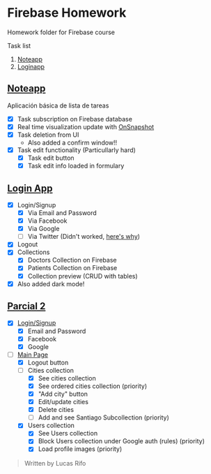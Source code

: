# Firebase Homework
Homework folder for Firebase course

Task list
1. [Noteapp](##Noteapp)
2. [Loginapp](##Loginapp)

## [Noteapp](/noteapp/)
Aplicación básica de lista de tareas
- [x] Task subscription on Firebase database
- [x] Real time visualization update with [OnSnapshot](https://firebase.google.com/docs/firestore/query-data/listen#web-version-9)
- [x] Task deletion from UI
  - Also added a confirm window!!
- [x] Task edit functionality (Particullarly hard)
  - [x] Task edit button
  - [x] Task edit info loaded in formulary

## [Login App](/loginapp/)
- [x] Login/Signup
  - [x] Via Email and Password
  - [x] Via Facebook
  - [x] Via Google
  - [ ] Via Twitter (Didn't worked, [here's why](/loginapp/Readme.md))
- [x] Logout
- [x] Collections
  - [x] Doctors Collection on Firebase
  - [x] Patients Collection on Firebase
  - [x] Collection preview (CRUD with tables)
- [x] Also added dark mode!

## [Parcial 2](/Parcial_2/)
- [x] [Login/Signup](/Parcial_2/login.html)
  - [x] Email and Password
  - [x] Facebook
  - [x] Google
- [ ] [Main Page](/Parcial_2/mainPage.html)
  - [x] Logout button
  - [ ] Cities collection
    - [x] See cities collection
    - [x] See ordered cities collection (priority)
    - [x] "Add city" button
    - [x] Edit/update cities
    - [x] Delete cities
    - [ ] Add and see Santiago Subcollection (priority)
  - [x] Users collection
    - [x] See Users collection
    - [x] Block Users collection under Google auth (rules) (priority)
    - [x] Load profile images (priority)

>Written by Lucas Rifo 
